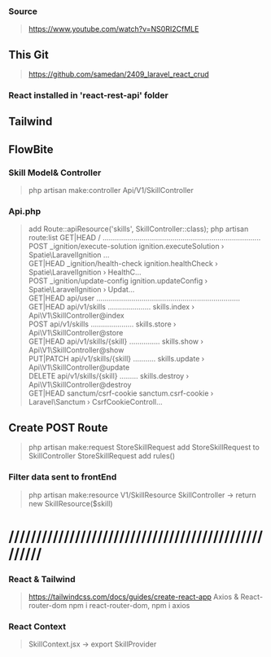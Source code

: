 ### Source

> https://www.youtube.com/watch?v=NS0RI2CfMLE

## This Git

> https://github.com/samedan/2409_laravel_react_crud

### React installed in 'react-rest-api' folder

## Tailwind

## FlowBite

### Skill Model& Controller

> php artisan make:controller Api/V1/SkillController

### Api.php

> add Route::apiResource('skills', SkillController::class);
> php artisan route:list
> GET|HEAD / .............................................................................
> POST \_ignition/execute-solution ignition.executeSolution › Spatie\LaravelIgnition …  
>  GET|HEAD \_ignition/health-check ignition.healthCheck › Spatie\LaravelIgnition › HealthC…  
>  POST \_ignition/update-config ignition.updateConfig › Spatie\LaravelIgnition › Updat…  
>  GET|HEAD api/user ......................................................................  
>  GET|HEAD api/v1/skills ..................... skills.index › Api\V1\SkillController@index  
>  POST api/v1/skills ..................... skills.store › Api\V1\SkillController@store  
>  GET|HEAD api/v1/skills/{skill} ............... skills.show › Api\V1\SkillController@show  
>  PUT|PATCH api/v1/skills/{skill} ........... skills.update › Api\V1\SkillController@update  
>  DELETE api/v1/skills/{skill} ......... skills.destroy › Api\V1\SkillController@destroy  
>  GET|HEAD sanctum/csrf-cookie sanctum.csrf-cookie › Laravel\Sanctum › CsrfCookieControll…

## Create POST Route

> php artisan make:request StoreSkillRequest
> add StoreSkillRequest to SkillController
> StoreSkillRequest add rules()

### Filter data sent to frontEnd

> php artisan make:resource V1/SkillResource
> SkillController -> return new SkillResource($skill)

# ////////////////////////////////////////////////////

### React & Tailwind

> https://tailwindcss.com/docs/guides/create-react-app
> Axios & React-router-dom
> npm i react-router-dom, npm i axios

### React Context

> SkillContext.jsx -> export SkillProvider
